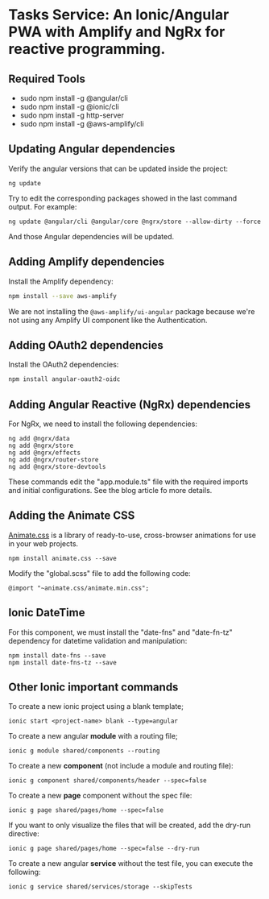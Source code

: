 # Tasks Service: An Ionic/Angular PWA with Amplify and NgRx for reactive programming.
## Required Tools
- sudo npm install -g @angular/cli
- sudo npm install -g @ionic/cli
- sudo npm install -g http-server
- sudo npm install -g @aws-amplify/cli

## Updating Angular dependencies
Verify the angular versions that can be updated inside the project:
```
ng update
```
Try to edit the corresponding packages showed in the last command output. For example:
```
ng update @angular/cli @angular/core @ngrx/store --allow-dirty --force
```
And those Angular dependencies will be updated.

## Adding Amplify dependencies
Install the Amplify dependency:
```bash
npm install --save aws-amplify
```
We are not installing the `@aws-amplify/ui-angular` package because we're not using any Amplify UI component like the Authentication.


## Adding OAuth2 dependencies
Install the OAuth2 dependencies:
```bash
npm install angular-oauth2-oidc
```

## Adding Angular Reactive (NgRx) dependencies
For NgRx, we need to install the following dependencies:
```
ng add @ngrx/data
ng add @ngrx/store
ng add @ngrx/effects
ng add @ngrx/router-store
ng add @ngrx/store-devtools
```
These commands edit the "app.module.ts" file with the required imports and initial configurations. See the blog article fo more details.

## Adding the Animate CSS
[Animate.css](https://animate.style/) is a library of ready-to-use, cross-browser animations for use in your web projects.
```
npm install animate.css --save
```
Modify the "global.scss" file to add the following code:
```
@import "~animate.css/animate.min.css";
```

## Ionic DateTime
For this component, we must install the "date-fns" and "date-fn-tz" dependency for datetime validation and manipulation:
```
npm install date-fns --save
npm install date-fns-tz --save
```

## Other Ionic important commands
To create a new ionic project using a blank template;
```
ionic start <project-name> blank --type=angular
```
To create a new angular **module** with a routing file;
```
ionic g module shared/components --routing
```
To create a new **component** (not include a module and routing file):
```
ionic g component shared/components/header --spec=false
```
To create a new **page** component without the spec file:
```
ionic g page shared/pages/home --spec=false
```
If you want to only visualize the files that will be created, add the dry-run directive:
```
ionic g page shared/pages/home --spec=false --dry-run
```
To create a new angular **service** without the test file, you can execute the following:
```
ionic g service shared/services/storage --skipTests
```

